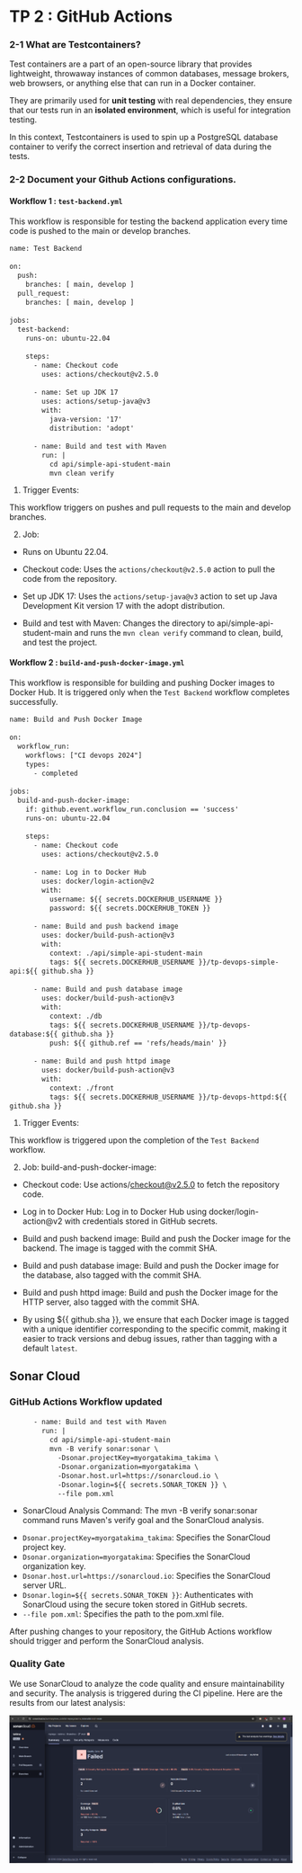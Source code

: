 # TP 2 : GitHub Actions

### 2-1 What are Testcontainers?

Test containers are a part of an open-source library that provides lightweight, throwaway instances of common databases, message brokers, web browsers, or anything else that can run in a Docker container. 

They are primarily used for **unit testing** with real dependencies, they ensure that our tests run in an **isolated environment**, which is useful for integration testing.

In this context, Testcontainers is used to spin up a PostgreSQL database container to verify the correct insertion and retrieval of data during the tests.


### 2-2 Document your Github Actions configurations.

#### Workflow 1 : `test-backend.yml`

This workflow is responsible for testing the backend application every time code is pushed to the main or develop branches.

```
name: Test Backend

on:
  push:
    branches: [ main, develop ]
  pull_request:
    branches: [ main, develop ]

jobs:
  test-backend:
    runs-on: ubuntu-22.04

    steps:
      - name: Checkout code
        uses: actions/checkout@v2.5.0

      - name: Set up JDK 17
        uses: actions/setup-java@v3
        with:
          java-version: '17'
          distribution: 'adopt'

      - name: Build and test with Maven
        run: |
          cd api/simple-api-student-main
          mvn clean verify
```

1. Trigger Events:

This workflow triggers on pushes and pull requests to the main and develop branches.

2. Job:

* Runs on Ubuntu 22.04.

* Checkout code: Uses the `actions/checkout@v2.5.0` action to pull the code from the repository.

* Set up JDK 17: Uses the `actions/setup-java@v3` action to set up Java Development Kit version 17 with the adopt distribution.

* Build and test with Maven: Changes the directory to api/simple-api-student-main and runs the `mvn clean verify` command to clean, build, and test the project.


#### Workflow 2 : `build-and-push-docker-image.yml`


This workflow is responsible for building and pushing Docker images to Docker Hub. 
It is triggered only when the `Test Backend` workflow completes successfully.

```
name: Build and Push Docker Image

on:
  workflow_run:
    workflows: ["CI devops 2024"]
    types:
      - completed

jobs:
  build-and-push-docker-image:
    if: github.event.workflow_run.conclusion == 'success'
    runs-on: ubuntu-22.04

    steps:
      - name: Checkout code
        uses: actions/checkout@v2.5.0

      - name: Log in to Docker Hub
        uses: docker/login-action@v2
        with:
          username: ${{ secrets.DOCKERHUB_USERNAME }}
          password: ${{ secrets.DOCKERHUB_TOKEN }}

      - name: Build and push backend image
        uses: docker/build-push-action@v3
        with:
          context: ./api/simple-api-student-main
          tags: ${{ secrets.DOCKERHUB_USERNAME }}/tp-devops-simple-api:${{ github.sha }}

      - name: Build and push database image
        uses: docker/build-push-action@v3
        with:
          context: ./db
          tags: ${{ secrets.DOCKERHUB_USERNAME }}/tp-devops-database:${{ github.sha }}
          push: ${{ github.ref == 'refs/heads/main' }}

      - name: Build and push httpd image
        uses: docker/build-push-action@v3
        with:
          context: ./front
          tags: ${{ secrets.DOCKERHUB_USERNAME }}/tp-devops-httpd:${{ github.sha }}
```


1. Trigger Events:

This workflow is triggered upon the completion of the `Test Backend` workflow.

2. Job: build-and-push-docker-image:

* Checkout code: Use actions/checkout@v2.5.0 to fetch the repository code.

* Log in to Docker Hub: Log in to Docker Hub using docker/login-action@v2 with credentials stored in GitHub secrets.

* Build and push backend image: Build and push the Docker image for the backend. The image is tagged with the commit SHA.

* Build and push database image: Build and push the Docker image for the database, also tagged with the commit SHA.

* Build and push httpd image: Build and push the Docker image for the HTTP server, also tagged with the commit SHA.

* By using ${{ github.sha }}, we ensure that each Docker image is tagged with a unique identifier corresponding to the specific commit, making it easier to track versions and debug issues, rather than tagging with a default `latest`.

## Sonar Cloud


### GitHub Actions Workflow updated 


```
      - name: Build and test with Maven
        run: |
          cd api/simple-api-student-main
          mvn -B verify sonar:sonar \
            -Dsonar.projectKey=myorgatakima_takima \
            -Dsonar.organization=myorgatakima \
            -Dsonar.host.url=https://sonarcloud.io \
            -Dsonar.login=${{ secrets.SONAR_TOKEN }} \
            --file pom.xml
```

* SonarCloud Analysis Command: The mvn -B verify sonar:sonar command runs Maven's verify goal and the SonarCloud analysis.

- `Dsonar.projectKey=myorgatakima_takima`: Specifies the SonarCloud project key.
- `Dsonar.organization=myorgatakima`: Specifies the SonarCloud organization key.
- `Dsonar.host.url=https://sonarcloud.io`: Specifies the SonarCloud server URL.
- `Dsonar.login=${{ secrets.SONAR_TOKEN }}`: Authenticates with SonarCloud using the secure token stored in GitHub secrets.
- `--file pom.xml`: Specifies the path to the pom.xml file.

After pushing changes to your repository, the GitHub Actions workflow should trigger and perform the SonarCloud analysis. 

### Quality Gate

We use SonarCloud to analyze the code quality and ensure maintainability and security. The analysis is triggered during the CI pipeline. Here are the results from our latest analysis:

![SonarCloud Analysis](screenshots/sonarcloud.png)



